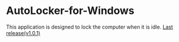 # AutoLocker-for-Windows
This application is designed to lock the computer when it is idle.
[Last release(v1.0.1)](https://github.com/xXMRK888YTXx/AutoLocker-for-Windows/releases/tag/v1.0.1beta)

